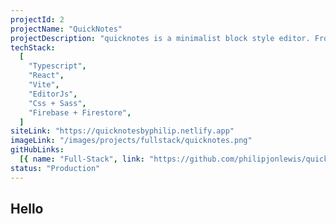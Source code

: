 ```yaml
---
projectId: 2
projectName: "QuickNotes"
projectDescription: "quicknotes is a minimalist block style editor. Front-end made with vite+react. backend,database and authentication made with google firebase. --fix this description"
techStack:
  [
    "Typescript",
    "React",
    "Vite",
    "EditorJs",
    "Css + Sass",
    "Firebase + Firestore",
  ]
siteLink: "https://quicknotesbyphilip.netlify.app"
imageLink: "/images/projects/fullstack/quicknotes.png"
gitHubLinks:
  [{ name: "Full-Stack", link: "https://github.com/philipjonlewis/quicknotes" }]
status: "Production"
---
```


## Hello
